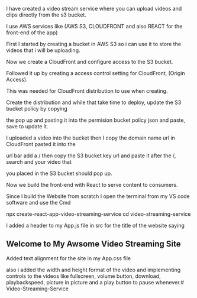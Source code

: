 I have created a video stream service where you can upload videos and clips directly from the s3 bucket.

I use AWS services like (AWS S3, CLOUDFRONT and also REACT for the front-end of the app) 

First I started by creating a bucket in AWS S3 so i can use it to store the videos that i will be uploading.

Now we create a CloudFront and configure access to the S3 bucket.

Followed it up by creating a access control setting for CloudFront, (Origin Access).

This was needed for CloudFront distribution to use when creating.

Create the distribution and while that take time to deploy, update the S3 bucket policy by copying 

the pop up and pasting it into the permision bucket policy json and paste, save to update it.

I uploaded a video into the bucket then I copy the domain name url in CloudFront pasted it into the 

url bar add a / then copy the S3 bucket key url and paste it after the /, search and your video that

you placed in the S3 bucket should pop up. 

Now we build the front-end with React to serve content to consumers.

Since I build the Website from scratch I open the terminal from my VS code software and use the Cmd

npx create-react-app-video-streaming-service
cd video-streaming-service

I added a header to my App.js file in src for the title of the website saying
<h2>Welcome to My Awsome Video Streaming Site</h2>

Added text alignment for the site in my App.css file

also i added the width and height format of the video and implementing controls to the videos like fullscreen, volume button, download, playbackspeed, picture in picture and a play button to pause whenever.#   V i d e o - S t r e a m i n g - S e r v i c e  
 